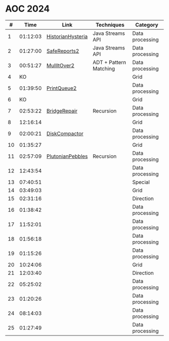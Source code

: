 # AOC 2024



| #  | Time     | Link                  | Techniques              | Category                     |
|----|----------|-----------------------|-------------------------|------------------------------|
| 1  | 01:12:03 | [HistorianHysteria](./src/main/java/info/jab/aoc/day1/HistorianHysteria.java) | Java Streams API | Data processing |
| 2  | 01:27:00 | [SafeReports2](./src/main/java/info/jab/aoc/day2/SafeReports2.java) | Java Streams API | Data processing |
| 3  | 00:51:27 | [MullItOver2](./src/main/java/info/jab/aoc/day3/MullItOver2.java) | ADT + Pattern Matching | Data processing |
| 4  | KO       |                       |                         | Grid                         |
| 5  | 01:39:50 | [PrintQueue2](./src/main/java/info/jab/aoc/day5/PrintQueue2.java) |      | Data processing |
| 6  | KO       |                       |                         | Grid                         |
| 7  | 02:53:22 | [BridgeRepair](./src/main/java/info/jab/aoc/day7/BridgeRepair.java) | Recursion | Data processing |
| 8  | 12:16:14 |                       |      | Grid |
| 9  | 02:00:21 | [DiskCompactor](./src/main/java/info/jab/aoc/day9/DiskCompactor.java) |      | Data processing |
| 10 | 01:35:27 |                       |      | Grid            |
| 11 | 02:57:09 | [PlutonianPebbles](./src/main/java/info/jab/aoc/day11/PlutonianPebbles.java) | Recursion     | Data processing |
| 12 | 12:43:54 |                       |      | Data processing |
| 13 | 07:40:51 |                       |      | Special         |
| 14 | 03:49:03 |                       |      | Grid            |
| 15 | 02:31:16 |                       |      | Direction       |
| 16 | 01:38:42 |                       |      | Data processing |
| 17 | 11:52:01 |                       |      | Data processing |
| 18 | 01:56:18 |                       |      | Data processing |
| 19 | 01:15:26 |                       |      | Data processing |
| 20 | 10:24:06 |                       |      | Grid            |
| 21 | 12:03:40 |                       |      | Direction       |
| 22 | 05:25:02 |                       |      | Data processing |
| 23 | 01:20:26 |                       |      | Data processing |
| 24 | 08:14:03 |                       |      | Data processing |
| 25 | 01:27:49 |                       |      | Data processing |
